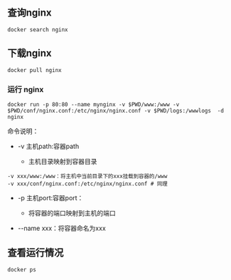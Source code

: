 ## 查询nginx

```
docker search nginx
```

## 下载nginx

```
docker pull nginx
```

### 运行 nginx

```
docker run -p 80:80 --name mynginx -v $PWD/www:/www -v $PWD/conf/nginx.conf:/etc/nginx/nginx.conf -v $PWD/logs:/wwwlogs  -d nginx
```

命令说明：

* -v 主机path:容器path

  * 主机目录映射到容器目录

```
-v xxx/www:/www：将主机中当前目录下的xxx挂载到容器的/www
-v xxx/conf/nginx.conf:/etc/nginx/nginx.conf # 同理
```

* -p 主机port:容器port：

  * 将容器的端口映射到主机的端口

* --name xxx：将容器命名为xxx

## 查看运行情况

```
docker ps
```



